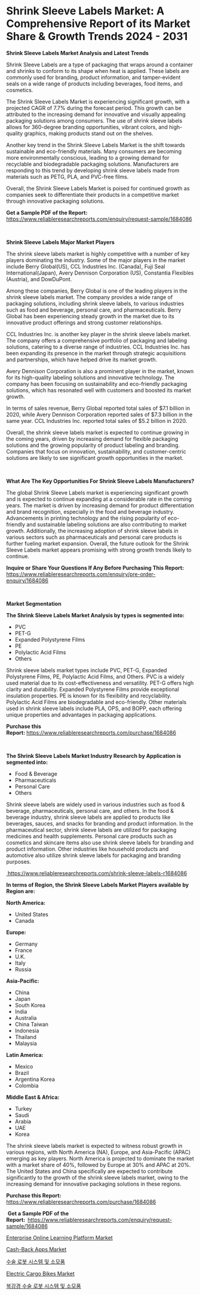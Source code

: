 <p><h1>Shrink Sleeve Labels Market: A Comprehensive Report of its Market Share & Growth Trends 2024 - 2031</h1></p><p><strong>Shrink Sleeve Labels Market Analysis and Latest Trends</strong></p>
<p><p>Shrink Sleeve Labels are a type of packaging that wraps around a container and shrinks to conform to its shape when heat is applied. These labels are commonly used for branding, product information, and tamper-evident seals on a wide range of products including beverages, food items, and cosmetics.</p><p>The Shrink Sleeve Labels Market is experiencing significant growth, with a projected CAGR of 7.7% during the forecast period. This growth can be attributed to the increasing demand for innovative and visually appealing packaging solutions among consumers. The use of shrink sleeve labels allows for 360-degree branding opportunities, vibrant colors, and high-quality graphics, making products stand out on the shelves.</p><p>Another key trend in the Shrink Sleeve Labels Market is the shift towards sustainable and eco-friendly materials. Many consumers are becoming more environmentally conscious, leading to a growing demand for recyclable and biodegradable packaging solutions. Manufacturers are responding to this trend by developing shrink sleeve labels made from materials such as PETG, PLA, and PVC-free films.</p><p>Overall, the Shrink Sleeve Labels Market is poised for continued growth as companies seek to differentiate their products in a competitive market through innovative packaging solutions.</p></p>
<p><strong>Get a Sample PDF of the Report:&nbsp;</strong> <a href="https://www.reliableresearchreports.com/enquiry/request-sample/1684086">https://www.reliableresearchreports.com/enquiry/request-sample/1684086</a></p>
<p>&nbsp;</p>
<p><strong>Shrink Sleeve Labels Major Market Players</strong></p>
<p><p>The shrink sleeve labels market is highly competitive with a number of key players dominating the industry. Some of the major players in the market include Berry Global(US), CCL Industries Inc. (Canada), Fuji Seal International(Japan), Avery Dennison Corporation (US), Constantia Flexibles (Austria), and DowDuPont. </p><p>Among these companies, Berry Global is one of the leading players in the shrink sleeve labels market. The company provides a wide range of packaging solutions, including shrink sleeve labels, to various industries such as food and beverage, personal care, and pharmaceuticals. Berry Global has been experiencing steady growth in the market due to its innovative product offerings and strong customer relationships.</p><p>CCL Industries Inc. is another key player in the shrink sleeve labels market. The company offers a comprehensive portfolio of packaging and labeling solutions, catering to a diverse range of industries. CCL Industries Inc. has been expanding its presence in the market through strategic acquisitions and partnerships, which have helped drive its market growth.</p><p>Avery Dennison Corporation is also a prominent player in the market, known for its high-quality labeling solutions and innovative technology. The company has been focusing on sustainability and eco-friendly packaging solutions, which has resonated well with customers and boosted its market growth.</p><p>In terms of sales revenue, Berry Global reported total sales of $7.1 billion in 2020, while Avery Dennison Corporation reported sales of $7.3 billion in the same year. CCL Industries Inc. reported total sales of $5.2 billion in 2020.</p><p>Overall, the shrink sleeve labels market is expected to continue growing in the coming years, driven by increasing demand for flexible packaging solutions and the growing popularity of product labeling and branding. Companies that focus on innovation, sustainability, and customer-centric solutions are likely to see significant growth opportunities in the market.</p></p>
<p>&nbsp;</p>
<p><strong>What Are The Key Opportunities For Shrink Sleeve Labels Manufacturers?</strong></p>
<p><p>The global Shrink Sleeve Labels market is experiencing significant growth and is expected to continue expanding at a considerable rate in the coming years. The market is driven by increasing demand for product differentiation and brand recognition, especially in the food and beverage industry. Advancements in printing technology and the rising popularity of eco-friendly and sustainable labeling solutions are also contributing to market growth. Additionally, the increasing adoption of shrink sleeve labels in various sectors such as pharmaceuticals and personal care products is further fueling market expansion. Overall, the future outlook for the Shrink Sleeve Labels market appears promising with strong growth trends likely to continue.</p></p>
<p><strong>Inquire or Share Your Questions If Any Before Purchasing This Report:</strong> <a href="https://www.reliableresearchreports.com/enquiry/pre-order-enquiry/1684086">https://www.reliableresearchreports.com/enquiry/pre-order-enquiry/1684086</a></p>
<p>&nbsp;</p>
<p><strong>Market Segmentation</strong></p>
<p><strong>The Shrink Sleeve Labels Market Analysis by types is segmented into:</strong></p>
<p><ul><li>PVC</li><li>PET-G</li><li>Expanded Polystyrene Films</li><li>PE</li><li>Polylactic Acid Films</li><li>Others</li></ul></p>
<p><p>Shrink sleeve labels market types include PVC, PET-G, Expanded Polystyrene Films, PE, Polylactic Acid Films, and Others. PVC is a widely used material due to its cost-effectiveness and versatility. PET-G offers high clarity and durability. Expanded Polystyrene Films provide exceptional insulation properties. PE is known for its flexibility and recyclability. Polylactic Acid Films are biodegradable and eco-friendly. Other materials used in shrink sleeve labels include PLA, OPS, and BOPP, each offering unique properties and advantages in packaging applications.</p></p>
<p><strong>Purchase this Report:&nbsp;</strong><a href="https://www.reliableresearchreports.com/purchase/1684086">https://www.reliableresearchreports.com/purchase/1684086</a></p>
<p>&nbsp;</p>
<p><strong>The Shrink Sleeve Labels Market Industry Research by Application is segmented into:</strong></p>
<p><ul><li>Food & Beverage</li><li>Pharmaceuticals</li><li>Personal Care</li><li>Others</li></ul></p>
<p><p>Shrink sleeve labels are widely used in various industries such as food & beverage, pharmaceuticals, personal care, and others. In the food & beverage industry, shrink sleeve labels are applied to products like beverages, sauces, and snacks for branding and product information. In the pharmaceutical sector, shrink sleeve labels are utilized for packaging medicines and health supplements. Personal care products such as cosmetics and skincare items also use shrink sleeve labels for branding and product information. Other industries like household products and automotive also utilize shrink sleeve labels for packaging and branding purposes.</p></p>
<p><a href="https://www.reliableresearchreports.com/shrink-sleeve-labels-r1684086">&nbsp;https://www.reliableresearchreports.com/shrink-sleeve-labels-r1684086</a></p>
<p><strong>In terms of Region, the Shrink Sleeve Labels Market Players available by Region are:</strong></p>
<p>
    <p> <strong> North America: </strong>
        <ul>
            <li>United States</li>
            <li>Canada</li>
        </ul>
        </p> 
    <p> <strong> Europe: </strong>
        <ul>
            <li>Germany</li>
            <li>France</li>
            <li>U.K.</li>
            <li>Italy</li>
            <li>Russia</li>
        </ul>
        </p> 
    <p> <strong> Asia-Pacific: </strong>
        <ul>
            <li>China</li>
            <li>Japan</li>
            <li>South Korea</li>
            <li>India</li>
            <li>Australia</li>
            <li>China Taiwan</li>
            <li>Indonesia</li>
            <li>Thailand</li>
            <li>Malaysia</li>
        </ul>
        </p> 
    <p> <strong> Latin America: </strong>
        <ul>
            <li>Mexico</li>
            <li>Brazil</li>
            <li>Argentina Korea</li>
            <li>Colombia</li>
        </ul>
        </p> 
    <p> <strong> Middle East & Africa: </strong>
        <ul>
            <li>Turkey</li>
            <li>Saudi</li>
            <li>Arabia</li>
            <li>UAE</li>
            <li>Korea</li>
        </ul>
    </p>
    </p>
<p><p>The shrink sleeve labels market is expected to witness robust growth in various regions, with North America (NA), Europe, and Asia-Pacific (APAC) emerging as key players. North America is projected to dominate the market with a market share of 40%, followed by Europe at 30% and APAC at 20%. The United States and China specifically are expected to contribute significantly to the growth of the shrink sleeve labels market, owing to the increasing demand for innovative packaging solutions in these regions.</p></p>
<p><strong>Purchase this Report: </strong><a href="https://www.reliableresearchreports.com/purchase/1684086">https://www.reliableresearchreports.com/purchase/1684086</a></p>
<p>&nbsp;<strong>Get a Sample PDF of the Report:&nbsp;&nbsp;</strong><a href="https://www.reliableresearchreports.com/enquiry/request-sample/1684086">https://www.reliableresearchreports.com/enquiry/request-sample/1684086</a></p>
<p><strong></strong></p>
<p><p><a href="https://github.com/janetchuadff364/Market-Research-Report-List-1/blob/main/enterprise-online-learning-platform-market.md">Enterprise Online Learning Platform Market</a></p><p><a href="https://github.com/amirvaghari/Market-Research-Report-List-1/blob/main/cash-back-apps-market.md">Cash-Back Apps Market</a></p><p><a href="https://medium.com/@domingowolf2022/%EC%88%98%EC%88%A0-%EB%A1%9C%EB%B4%87-%EC%8B%9C%EC%8A%A4%ED%85%9C-%EB%B0%8F-%EC%86%8C%EB%B9%84%EC%9E%AC-%EC%8B%9C%EC%9E%A5-%EB%B3%B4%EA%B3%A0%EC%84%9C%EB%8A%94%EC%9D%B4-%EC%8B%9C%EC%9E%A5%EC%9D%98-%EC%B5%9C%EC%8B%A0-%EB%8F%99%ED%96%A5%EA%B3%BC-%EC%84%B1%EC%9E%A5-%EA%B8%B0%ED%9A%8C%EB%A5%BC-%EB%B0%9D%ED%98%80%EC%A4%8D%EB%8B%88%EB%8B%A4-6adb1eed6d0b">수술 로봇 시스템 및 소모품</a></p><p><a href="https://www.linkedin.com/pulse/global-electric-cargo-bikes-market-size-amp-share-analysis-v7vbc?trackingId=sVhS4HUUdwT7Gl8g2Xfv6g%3D%3D">Electric Cargo Bikes Market</a></p><p><a href="https://medium.com/@domingowolf2022/%EB%B3%B5%EA%B0%95%EA%B2%BD%EA%B4%80%EB%82%B4-%EC%88%98%EC%88%A0-%EB%A1%9C%EB%B4%87-%EC%8B%9C%EC%8A%A4%ED%85%9C-%EB%B0%8F-%EC%86%8C%EB%AA%A8%ED%92%88-%EC%8B%9C%EC%9E%A5-%EC%9C%A0%ED%98%95-%EC%9D%91%EC%9A%A9-%EB%B0%8F-%EC%A7%80%EB%A6%AC%EB%B3%84-%EC%A2%85%ED%95%A9-%ED%8F%89%EA%B0%80-cda570c7bda8">복강경 수술 로봇 시스템 및 소모품</a></p></p>
